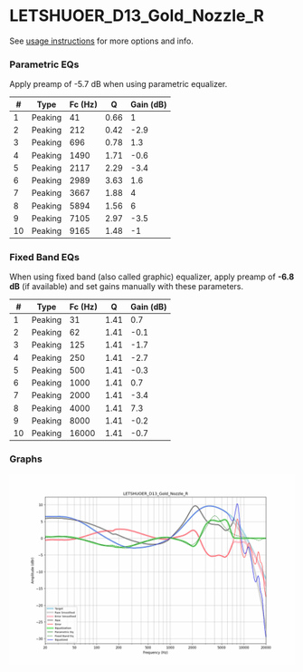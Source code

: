 # LETSHUOER_D13_Gold_Nozzle_R
See [usage instructions](https://github.com/jaakkopasanen/AutoEq#usage) for more options and info.

### Parametric EQs
Apply preamp of -5.7 dB when using parametric equalizer.

|   # | Type    |   Fc (Hz) |    Q |   Gain (dB) |
|-----|---------|-----------|------|-------------|
|   1 | Peaking |        41 | 0.66 |         1   |
|   2 | Peaking |       212 | 0.42 |        -2.9 |
|   3 | Peaking |       696 | 0.78 |         1.3 |
|   4 | Peaking |      1490 | 1.71 |        -0.6 |
|   5 | Peaking |      2117 | 2.29 |        -3.4 |
|   6 | Peaking |      2989 | 3.63 |         1.6 |
|   7 | Peaking |      3667 | 1.88 |         4   |
|   8 | Peaking |      5894 | 1.56 |         6   |
|   9 | Peaking |      7105 | 2.97 |        -3.5 |
|  10 | Peaking |      9165 | 1.48 |        -1   |

### Fixed Band EQs
When using fixed band (also called graphic) equalizer, apply preamp of **-6.8 dB** (if available) and set gains manually with these parameters.

|   # | Type    |   Fc (Hz) |    Q |   Gain (dB) |
|-----|---------|-----------|------|-------------|
|   1 | Peaking |        31 | 1.41 |         0.7 |
|   2 | Peaking |        62 | 1.41 |        -0.1 |
|   3 | Peaking |       125 | 1.41 |        -1.7 |
|   4 | Peaking |       250 | 1.41 |        -2.7 |
|   5 | Peaking |       500 | 1.41 |        -0.3 |
|   6 | Peaking |      1000 | 1.41 |         0.7 |
|   7 | Peaking |      2000 | 1.41 |        -3.4 |
|   8 | Peaking |      4000 | 1.41 |         7.3 |
|   9 | Peaking |      8000 | 1.41 |        -0.2 |
|  10 | Peaking |     16000 | 1.41 |        -0.7 |

### Graphs
![](./LETSHUOER_D13_Gold_Nozzle_R.png)
